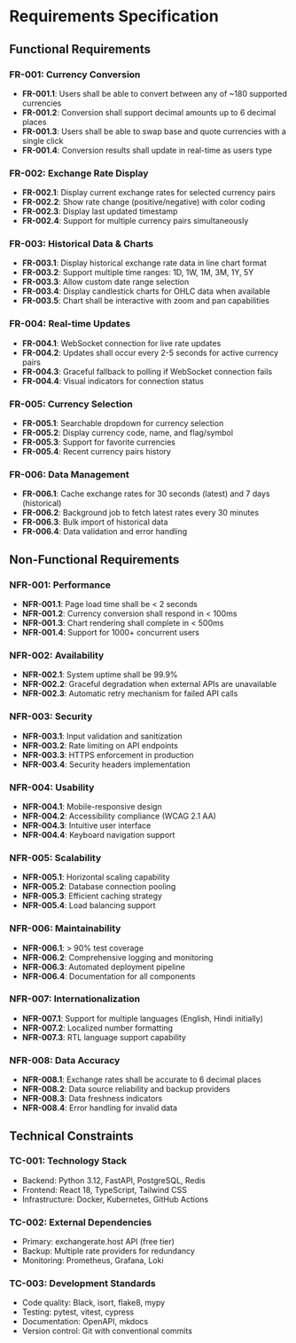 # Requirements Specification

## Functional Requirements

### FR-001: Currency Conversion
- **FR-001.1**: Users shall be able to convert between any of ~180 supported currencies
- **FR-001.2**: Conversion shall support decimal amounts up to 6 decimal places
- **FR-001.3**: Users shall be able to swap base and quote currencies with a single click
- **FR-001.4**: Conversion results shall update in real-time as users type

### FR-002: Exchange Rate Display
- **FR-002.1**: Display current exchange rates for selected currency pairs
- **FR-002.2**: Show rate change (positive/negative) with color coding
- **FR-002.3**: Display last updated timestamp
- **FR-002.4**: Support for multiple currency pairs simultaneously

### FR-003: Historical Data & Charts
- **FR-003.1**: Display historical exchange rate data in line chart format
- **FR-003.2**: Support multiple time ranges: 1D, 1W, 1M, 3M, 1Y, 5Y
- **FR-003.3**: Allow custom date range selection
- **FR-003.4**: Display candlestick charts for OHLC data when available
- **FR-003.5**: Chart shall be interactive with zoom and pan capabilities

### FR-004: Real-time Updates
- **FR-004.1**: WebSocket connection for live rate updates
- **FR-004.2**: Updates shall occur every 2-5 seconds for active currency pairs
- **FR-004.3**: Graceful fallback to polling if WebSocket connection fails
- **FR-004.4**: Visual indicators for connection status

### FR-005: Currency Selection
- **FR-005.1**: Searchable dropdown for currency selection
- **FR-005.2**: Display currency code, name, and flag/symbol
- **FR-005.3**: Support for favorite currencies
- **FR-005.4**: Recent currency pairs history

### FR-006: Data Management
- **FR-006.1**: Cache exchange rates for 30 seconds (latest) and 7 days (historical)
- **FR-006.2**: Background job to fetch latest rates every 30 minutes
- **FR-006.3**: Bulk import of historical data
- **FR-006.4**: Data validation and error handling

## Non-Functional Requirements

### NFR-001: Performance
- **NFR-001.1**: Page load time shall be < 2 seconds
- **NFR-001.2**: Currency conversion shall respond in < 100ms
- **NFR-001.3**: Chart rendering shall complete in < 500ms
- **NFR-001.4**: Support for 1000+ concurrent users

### NFR-002: Availability
- **NFR-002.1**: System uptime shall be 99.9%
- **NFR-002.2**: Graceful degradation when external APIs are unavailable
- **NFR-002.3**: Automatic retry mechanism for failed API calls

### NFR-003: Security
- **NFR-003.1**: Input validation and sanitization
- **NFR-003.2**: Rate limiting on API endpoints
- **NFR-003.3**: HTTPS enforcement in production
- **NFR-003.4**: Security headers implementation

### NFR-004: Usability
- **NFR-004.1**: Mobile-responsive design
- **NFR-004.2**: Accessibility compliance (WCAG 2.1 AA)
- **NFR-004.3**: Intuitive user interface
- **NFR-004.4**: Keyboard navigation support

### NFR-005: Scalability
- **NFR-005.1**: Horizontal scaling capability
- **NFR-005.2**: Database connection pooling
- **NFR-005.3**: Efficient caching strategy
- **NFR-005.4**: Load balancing support

### NFR-006: Maintainability
- **NFR-006.1**: > 90% test coverage
- **NFR-006.2**: Comprehensive logging and monitoring
- **NFR-006.3**: Automated deployment pipeline
- **NFR-006.4**: Documentation for all components

### NFR-007: Internationalization
- **NFR-007.1**: Support for multiple languages (English, Hindi initially)
- **NFR-007.2**: Localized number formatting
- **NFR-007.3**: RTL language support capability

### NFR-008: Data Accuracy
- **NFR-008.1**: Exchange rates shall be accurate to 6 decimal places
- **NFR-008.2**: Data source reliability and backup providers
- **NFR-008.3**: Data freshness indicators
- **NFR-008.4**: Error handling for invalid data

## Technical Constraints

### TC-001: Technology Stack
- Backend: Python 3.12, FastAPI, PostgreSQL, Redis
- Frontend: React 18, TypeScript, Tailwind CSS
- Infrastructure: Docker, Kubernetes, GitHub Actions

### TC-002: External Dependencies
- Primary: exchangerate.host API (free tier)
- Backup: Multiple rate providers for redundancy
- Monitoring: Prometheus, Grafana, Loki

### TC-003: Development Standards
- Code quality: Black, isort, flake8, mypy
- Testing: pytest, vitest, cypress
- Documentation: OpenAPI, mkdocs
- Version control: Git with conventional commits 